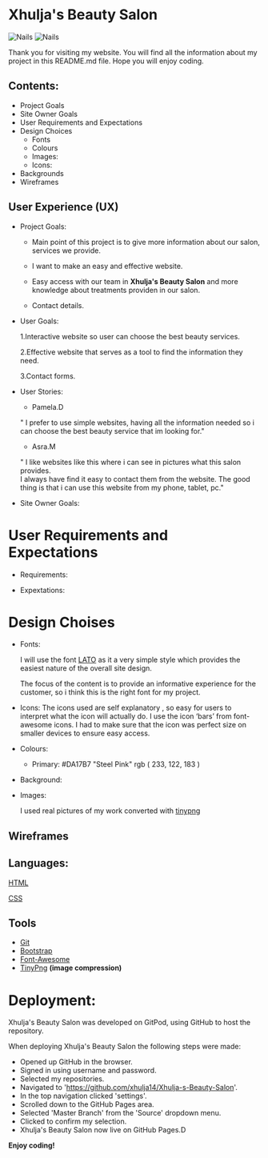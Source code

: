 
<!-- Heading-->
# Xhulja's Beauty Salon


<!--Images-->

![Nails](https://scontent.fdub3-1.fna.fbcdn.net/v/t1.0-9/p960x960/46489612_2180181588907954_3426005273540558848_o.jpg?_nc_cat=111&_nc_sid=9e2e56&_nc_ohc=APEiiG9BBWYAX82fpJh&_nc_ht=scontent.fdub3-1.fna&_nc_tp=6&oh=199d73204804663d3a95dbb569c02630&oe=5F223FC3)
![Nails](https://scontent.fdub3-1.fna.fbcdn.net/v/t1.0-9/36660756_2076876245905156_6742242676327841792_o.jpg?_nc_cat=108&_nc_sid=9e2e56&_nc_ohc=vOqY2WbFxTsAX8emZCj&_nc_ht=scontent.fdub3-1.fna&oh=c484fefdd9a59d7cf92e07bf45b014c9&oe=5F2468CF)


Thank you for visiting my website. You will find all the information about my project in this README.md file.
Hope you will enjoy coding.

## Contents:
* Project Goals
* Site Owner Goals
* User Requirements and Expectations 
* Design Choices 
  * Fonts
   * Colours
   * Images:
   * Icons:
 * Backgrounds
 * Wireframes

## User Experience (UX)

<!--UL-->
* Project Goals: 
  
   *  Main point of this project is to give more information about our salon,
   services we provide.

   * I want to make an easy and effective website.
                                       <!--Strong-->
   * Easy access with our  team in __Xhulja's Beauty Salon__ and more knowledge about treatments providen in our salon.

   * Contact details.







<!--OL-->
* User Goals:
  
  1.Interactive website so user can choose the best beauty services.


  2.Effective website that serves as a tool to find the information they need.


  3.Contact forms.









* User Stories:
  
   * Pamela.D 

  " I prefer to use simple websites,
   having all the information needed so i can choose the best beauty service that im looking for."


  * Asra.M 

  " I like websites like this where i can see in pictures what this salon provides.    
    I always have find it easy to contact them from the website.
    The good thing is that i can use this website from my phone, tablet, pc."







* Site Owner Goals:






# User Requirements and Expectations

* Requirements:









* Expextations:





# Design Choises

* Fonts:
  
  I will use the font [LATO](http://www.latofonts.com/lato-free-fonts/) as it  a very simple style which provides the easiest
   nature of the overall site design.
   
    The focus of the content is to provide an informative experience for the customer,
     so i think this is the right font for my project.
* Icons:
  The icons used are self explanatory , so easy for users to interpret what the icon will actually do. 
  I use the icon ‘bars’ from font-awesome icons.
 I had to make sure that the icon was perfect size on smaller devices to ensure easy access.

* Colours:
   * Primary: #DA17B7 "Steel Pink"
 rgb ( 233, 122, 183 )


* Background:
 * Images:
  
   I used real pictures of my work converted with [tinypng](https://tinypng.com/)


## Wireframes




## Languages:

[HTML](https://en.wikipedia.org/wiki/HTML5)


[CSS](https://www.w3.org/Style/CSS/Overview.en.html)



## Tools 
* [Git](https://git-scm.com/)
* [Bootstrap](https://maps.google.com/)
* [Font-Awesome](https://fontawesome.com/)
* [TinyPng](https://tinypng.com/) __(image compression)__


 # Deployment:   

Xhulja's Beauty Salon was developed on GitPod, using  GitHub to host the repository.

When deploying Xhulja's Beauty Salon  the following steps were made:

 * Opened up GitHub in the browser.
 * Signed in using username and password.
 * Selected my repositories.
 *  Navigated to 'https://github.com/xhulja14/Xhulja-s-Beauty-Salon'.
 * In the top navigation clicked 'settings'.
 * Scrolled down to the GitHub Pages area.
 * Selected 'Master Branch' from the 'Source' dropdown menu.
 * Clicked to confirm my selection.
 * Xhulja's Beauty Salon now live on GitHub Pages.D










<!--Strong-->

 __Enjoy coding!__
